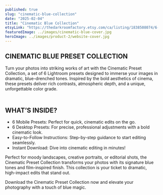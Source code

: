 ```yaml
---
published: true
slug: "cinematic-blue-collection"
date: "2025-02-04"
title: "Cinematic Blue Collection"
etsyLink: "https://thedarkroomfactory.etsy.com/ca/listing/1838508074/6-lightroom-presets-cinematic-blue"
featuredImage: ../images/cinematic-blue-cover.jpg
heroImage: ../images/product-2/website-cover.jpg
---
```

## CINEMATIC BLUE PRESET COLLECTION

Turn your photos into striking works of art with the Cinematic Preset Collection, a set of 6 Lightroom presets designed to immerse your images in dramatic, blue-drenched tones. Inspired by the bold aesthetics of cinema, these presets deliver rich contrasts, atmospheric depth, and a unique, unforgettable color grade.
<div style="margin-top: 50px;"></div>

## WHAT’S INSIDE?

- 6 Mobile Presets: Perfect for quick, cinematic edits on the go.
- 6 Desktop Presets: For precise, professional adjustments with a bold cinematic look.
- Easy-to-Follow Instructions: Step-by-step guidance to start editing seamlessly.
- Instant Download: Dive into cinematic editing in minutes!

Perfect for moody landscapes, creative portraits, or editorial shots, the Cinematic Preset Collection transforms your photos with its signature blue tones and film-inspired finish. This collection is your ticket to dramatic, high-impact edits that stand out.

Download the Cinematic Preset Collection now and elevate your photography with a touch of blue magic.